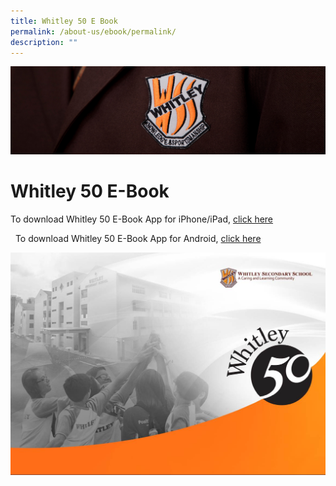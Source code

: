 ```yaml
---
title: Whitley 50 E Book
permalink: /about-us/ebook/permalink/
description: ""
---
```

![](/images/about%20us.jpg)

Whitley 50 E-Book
=================

To download Whitley 50 E-Book App for iPhone/iPad, [click here](https://itunes.apple.com/us/app/whitley-secondary-school/id984370953?mt=8)

  To download Whitley 50 E-Book App for Android, [click here](https://play.google.com/store/apps/developer?id=Ian+Morrison)
	
![](/images/WhitleyYearBook.jpg)